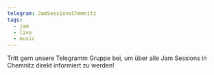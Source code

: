 ```yaml
---
telegram: JamSessionsChemnitz
tags:
  - jam
  - live
  - music
---
```

Tritt gern unsere Telegramm Gruppe bei, um über alle Jam Sessions in Chemnitz direkt informiert zu werden!